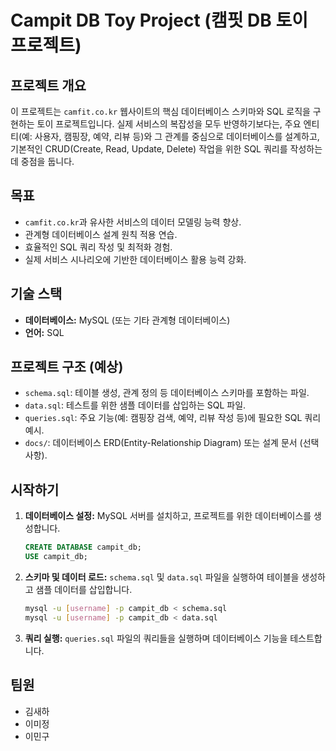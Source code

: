 # Campit DB Toy Project (캠핏 DB 토이 프로젝트)

## 프로젝트 개요

이 프로젝트는 `camfit.co.kr` 웹사이트의 핵심 데이터베이스 스키마와 SQL 로직을 구현하는 토이 프로젝트입니다. 실제 서비스의 복잡성을 모두 반영하기보다는, 주요 엔티티(예: 사용자, 캠핑장, 예약, 리뷰 등)와 그 관계를 중심으로 데이터베이스를 설계하고, 기본적인 CRUD(Create, Read, Update, Delete) 작업을 위한 SQL 쿼리를 작성하는 데 중점을 둡니다.

## 목표

- `camfit.co.kr`과 유사한 서비스의 데이터 모델링 능력 향상.
- 관계형 데이터베이스 설계 원칙 적용 연습.
- 효율적인 SQL 쿼리 작성 및 최적화 경험.
- 실제 서비스 시나리오에 기반한 데이터베이스 활용 능력 강화.

## 기술 스택

- **데이터베이스:** MySQL (또는 기타 관계형 데이터베이스)
- **언어:** SQL

## 프로젝트 구조 (예상)

- `schema.sql`: 테이블 생성, 관계 정의 등 데이터베이스 스키마를 포함하는 파일.
- `data.sql`: 테스트를 위한 샘플 데이터를 삽입하는 SQL 파일.
- `queries.sql`: 주요 기능(예: 캠핑장 검색, 예약, 리뷰 작성 등)에 필요한 SQL 쿼리 예시.
- `docs/`: 데이터베이스 ERD(Entity-Relationship Diagram) 또는 설계 문서 (선택 사항).

## 시작하기

1.  **데이터베이스 설정:** MySQL 서버를 설치하고, 프로젝트를 위한 데이터베이스를 생성합니다.
    ```sql
    CREATE DATABASE campit_db;
    USE campit_db;
    ```
2.  **스키마 및 데이터 로드:** `schema.sql` 및 `data.sql` 파일을 실행하여 테이블을 생성하고 샘플 데이터를 삽입합니다.
    ```bash
    mysql -u [username] -p campit_db < schema.sql
    mysql -u [username] -p campit_db < data.sql
    ```
3.  **쿼리 실행:** `queries.sql` 파일의 쿼리들을 실행하며 데이터베이스 기능을 테스트합니다.

## 팀원

- 김새하
- 이미정
- 이민구
